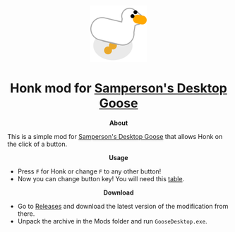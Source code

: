<div align="center">

<img src="/Images/icon.png" width="128" height="128">

# Honk mod for [Samperson's Desktop Goose](https://samperson.itch.io/desktop-goose)

**About**

</div>

This is a simple mod for [Samperson's Desktop Goose](https://samperson.itch.io/desktop-goose) that allows Honk on the click of a button.

<div align="center">

**Usage**

</div>

- Press `F` for Honk or change `F` to any other button!
- Now you can change button key! You will need this [table](https://learn.microsoft.com/en-us/dotnet/api/system.windows.forms.keys).

<div align="center">

**Download**

</div>

- Go to [Releases](https://github.com/arttostog/RPGGoose/releases) and download the latest version of the modification from there.
- Unpack the archive in the Mods folder and run `GooseDesktop.exe`.